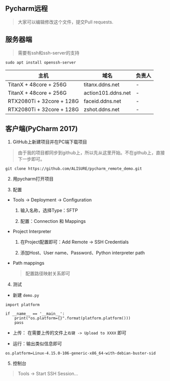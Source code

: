 ## Pycharm远程

> 大家可以编辑修改这个文件，提交Pull requests.


## 服务器端

> 需要有ssh和ssh-server的支持

```
sudo apt install openssh-server
```

| 主机 | 域名 | 负责人 |
|---|---|---|
| TitanX + 48core + 256G | titanx.ddns.net | - |
| TitanX + 48core + 256G | action101.ddns.net | - |
| RTX2080Ti + 32core + 128G | faceid.ddns.net | - |
| RTX2080Ti + 32core + 128G | zshot.ddns.net | - |



## 客户端(PyCharm 2017)

1. GitHub上新建项目并在PC端下载项目

> 由于我的项目都同步到github上，所以先从这里开始。不在github上，直接下一步即可。

```
git clone https://github.com/ALISURE/pycharm_remote_demo.git
```

2. 用pycharm打开项目


3. 配置

* Tools -> Deployment -> Configuration

  1. 输入名称，选择Type：SFTP
  
  2. 配置：Connection 和 Mappings
  

* Project Interpreter

  1. 在Project配置即可：Add Remote -> SSH Credentials

  2. 添加Host、User name、Password、Python interpreter path


* Path mappings

  > 配置路径映射关系即可
  


4. 测试

* 新建 `demo.py`

```
import platform

if __name__ == '__main__':
    print("os.platform={}".format(platform.platform()))
    pass
```

* 上传： 在需要上传的文件上`右键 -> Upload to XXXX` 即可


* 运行：输出类似信息即可

```
os.platform=Linux-4.15.0-106-generic-x86_64-with-debian-buster-sid
```


5. 控制台

> Tools -> Start SSH Session...


